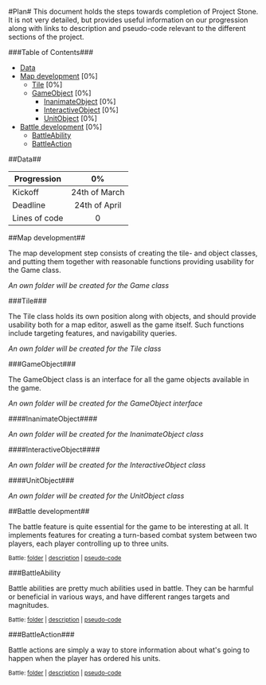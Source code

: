 #Plan#
This document holds the steps towards completion of Project Stone. It is not very detailed, but provides useful information on our progression along with links to description and pseudo-code relevant to the different sections of the project.


###Table of Contents###

- [Data](#data)
- [Map development](#map-development) [0%]
    - [Tile](#tile) [0%]
    - [GameObject](#gameobject) [0%]
        - [InanimateObject](#inanimateobject) [0%]
        - [InteractiveObject](#interactiveobject) [0%]
        - [UnitObject](#unitobject) [0%]
- [Battle development](#battle-development) [0%]
    - [BattleAbility](#battleability)
    - [BattleAction](#battleaction)

##Data##

| Progression           | 0%            |
| --------------------- |:-------------:|
| Kickoff               | 24th of March |
| Deadline              | 24th of April |
| Lines of code         | 0             |

##Map development##

The map development step consists of creating the tile- and object classes, and putting them together with reasonable functions providing usability for the Game class.

*An own folder will be created for the Game class* 

###Tile###

The Tile class holds its own position along with objects, and should provide usability both for a map editor, aswell as the game itself. Such functions include targeting features, and navigability queries.

*An own folder will be created for the Tile class*

###GameObject###

The GameObject class is an interface for all the game objects available in the game.

*An own folder will be created for the GameObject interface*

####InanimateObject####

*An own folder will be created for the InanimateObject class*

####InteractiveObject####

*An own folder will be created for the InteractiveObject class*

####UnitObject###

*An own folder will be created for the UnitObject class*

##Battle development##

The battle feature is quite essential for the game to be interesting at all. It implements features for creating a turn-based combat system between two players, each player controlling up to three units.

<sup>Battle: [folder](battle/) | [description](battle/#description) | [pseudo-code](battle/#pseudo-code)</sup>

###BattleAbility

Battle abilities are pretty much abilities used in battle. They can be harmful or beneficial in various ways, and have different ranges targets and magnitudes.

<sup>Battle: [folder](battle/ability) | [description](battle/ability#description) | [pseudo-code](battle/ability#pseudo-code)</sup>

###BattleAction###

Battle actions are simply a way to store information about what's going to happen when the player has ordered his units.

<sup>Battle: [folder](battle/action) | [description](battle/action#description) | [pseudo-code](battle/action#pseudo-code)</sup>
